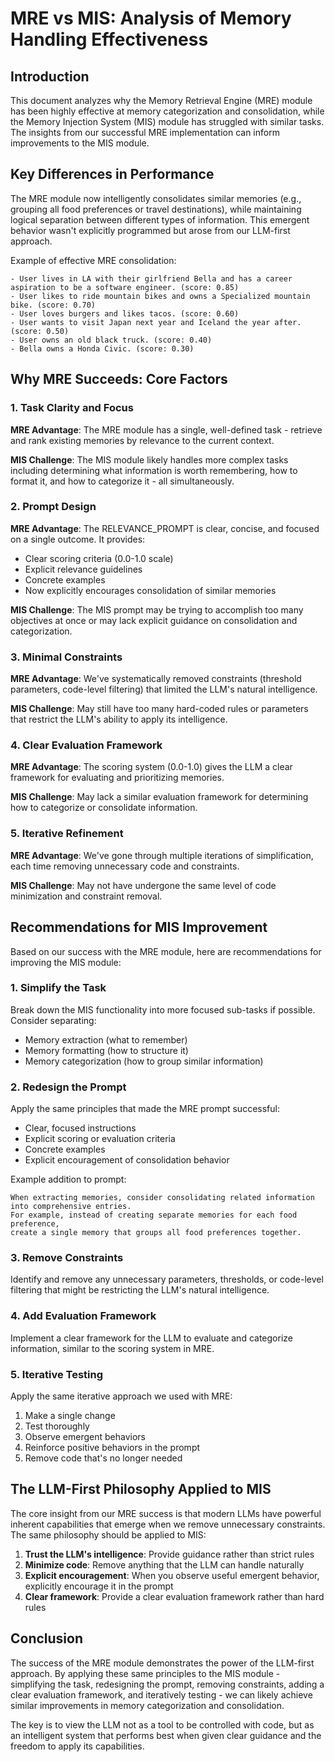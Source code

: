# MRE vs MIS: Analysis of Memory Handling Effectiveness

## Introduction

This document analyzes why the Memory Retrieval Engine (MRE) module has been highly effective at memory categorization and consolidation, while the Memory Injection System (MIS) module has struggled with similar tasks. The insights from our successful MRE implementation can inform improvements to the MIS module.

## Key Differences in Performance

The MRE module now intelligently consolidates similar memories (e.g., grouping all food preferences or travel destinations), while maintaining logical separation between different types of information. This emergent behavior wasn't explicitly programmed but arose from our LLM-first approach.

Example of effective MRE consolidation:
```
- User lives in LA with their girlfriend Bella and has a career aspiration to be a software engineer. (score: 0.85)
- User likes to ride mountain bikes and owns a Specialized mountain bike. (score: 0.70)
- User loves burgers and likes tacos. (score: 0.60)
- User wants to visit Japan next year and Iceland the year after. (score: 0.50)
- User owns an old black truck. (score: 0.40)
- Bella owns a Honda Civic. (score: 0.30)
```

## Why MRE Succeeds: Core Factors

### 1. Task Clarity and Focus

**MRE Advantage**: The MRE module has a single, well-defined task - retrieve and rank existing memories by relevance to the current context.

**MIS Challenge**: The MIS module likely handles more complex tasks including determining what information is worth remembering, how to format it, and how to categorize it - all simultaneously.

### 2. Prompt Design

**MRE Advantage**: The RELEVANCE_PROMPT is clear, concise, and focused on a single outcome. It provides:
- Clear scoring criteria (0.0-1.0 scale)
- Explicit relevance guidelines
- Concrete examples
- Now explicitly encourages consolidation of similar memories

**MIS Challenge**: The MIS prompt may be trying to accomplish too many objectives at once or may lack explicit guidance on consolidation and categorization.

### 3. Minimal Constraints

**MRE Advantage**: We've systematically removed constraints (threshold parameters, code-level filtering) that limited the LLM's natural intelligence.

**MIS Challenge**: May still have too many hard-coded rules or parameters that restrict the LLM's ability to apply its intelligence.

### 4. Clear Evaluation Framework

**MRE Advantage**: The scoring system (0.0-1.0) gives the LLM a clear framework for evaluating and prioritizing memories.

**MIS Challenge**: May lack a similar evaluation framework for determining how to categorize or consolidate information.

### 5. Iterative Refinement

**MRE Advantage**: We've gone through multiple iterations of simplification, each time removing unnecessary code and constraints.

**MIS Challenge**: May not have undergone the same level of code minimization and constraint removal.

## Recommendations for MIS Improvement

Based on our success with the MRE module, here are recommendations for improving the MIS module:

### 1. Simplify the Task

Break down the MIS functionality into more focused sub-tasks if possible. Consider separating:
- Memory extraction (what to remember)
- Memory formatting (how to structure it)
- Memory categorization (how to group similar information)

### 2. Redesign the Prompt

Apply the same principles that made the MRE prompt successful:
- Clear, focused instructions
- Explicit scoring or evaluation criteria
- Concrete examples
- Explicit encouragement of consolidation behavior

Example addition to prompt:
```
When extracting memories, consider consolidating related information into comprehensive entries.
For example, instead of creating separate memories for each food preference, 
create a single memory that groups all food preferences together.
```

### 3. Remove Constraints

Identify and remove any unnecessary parameters, thresholds, or code-level filtering that might be restricting the LLM's natural intelligence.

### 4. Add Evaluation Framework

Implement a clear framework for the LLM to evaluate and categorize information, similar to the scoring system in MRE.

### 5. Iterative Testing

Apply the same iterative approach we used with MRE:
1. Make a single change
2. Test thoroughly
3. Observe emergent behaviors
4. Reinforce positive behaviors in the prompt
5. Remove code that's no longer needed

## The LLM-First Philosophy Applied to MIS

The core insight from our MRE success is that modern LLMs have powerful inherent capabilities that emerge when we remove unnecessary constraints. The same philosophy should be applied to MIS:

1. **Trust the LLM's intelligence**: Provide guidance rather than strict rules
2. **Minimize code**: Remove anything that the LLM can handle naturally
3. **Explicit encouragement**: When you observe useful emergent behavior, explicitly encourage it in the prompt
4. **Clear framework**: Provide a clear evaluation framework rather than hard rules

## Conclusion

The success of the MRE module demonstrates the power of the LLM-first approach. By applying these same principles to the MIS module - simplifying the task, redesigning the prompt, removing constraints, adding a clear evaluation framework, and iteratively testing - we can likely achieve similar improvements in memory categorization and consolidation.

The key is to view the LLM not as a tool to be controlled with code, but as an intelligent system that performs best when given clear guidance and the freedom to apply its capabilities.